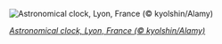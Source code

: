 
![Astronomical clock, Lyon, France (© kyolshin/Alamy)](https://cn.bing.com//th?id=OHR.LyonAstronomical_EN-US8367377789_1920x1080.jpg&rf=LaDigue_1920x1080.jpg&pid=hp)

*[Astronomical clock, Lyon, France (© kyolshin/Alamy)](https://www.bing.com/search?q=daylight+saving+time+in+the+us&form=hpcapt&filters=HpDate%3a%2220210314_0700%22)*
